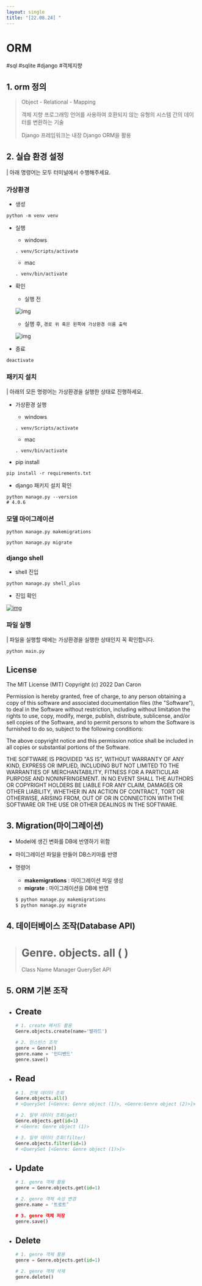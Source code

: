 ```yaml
---
layout: single
title: "[22.08.24] "
---
```

# ORM

#sql #sqlite #django #객체지향



## 1. orm 정의

> Object - Relational - Mapping
>
> 객체 지향 프로그래밍 언어를 사용하여 호환되지 않는 유형의 시스템 간의 데이터를 변환하는 기술
>
> Django 프레임워크는 내장 Django ORM을 활용



## 2. 실습 환경 설정

| 아래 명령어는 모두 터미널에서 수행해주세요.

### 가상환경

- 생성

```
python -m venv venv
```

- 실행

  - windows

  ```
  . venv/Scripts/activate
  ```

  - mac

  ```
  . venv/bin/activate
  ```

- 확인

  - 실행 전

  ![img](https://github.com/kdt-hphk/DB-ORM/raw/master/assets/%EC%8B%A4%ED%96%89%EC%A0%84.png)

  - 실행 후, `경로 위 혹은 왼쪽에 가상환경 이름 출력`

  ![img](https://github.com/kdt-hphk/DB-ORM/raw/master/assets/%EC%8B%A4%ED%96%89%ED%9B%84.png)

- 종료

```
deactivate
```

### 패키지 설치

| 아래의 모든 명령어는 가상환경을 실행한 상태로 진행하세요.

- 가상환경 실행

  - windows

  ```
  . venv/Scripts/activate
  ```

  - mac

  ```
  . venv/bin/activate
  ```

- pip install

```
pip install -r requirements.txt 
```

- django 패키지 설치 확인

```
python manage.py --version
# 4.0.6
```

### 모델 마이그레이션

```
python manage.py makemigrations

python manage.py migrate
```

### django shell

- shell 진입

```
python manage.py shell_plus
```

- 진입 확인

[![img](https://github.com/kdt-hphk/DB-ORM/raw/master/assets/shell.png)](https://github.com/kdt-hphk/DB-ORM/blob/master/assets/shell.png)

### 파일 실행

| 파일을 실행할 때에는 가상환경을 실행한 상태인지 꼭 확인합니다.

```
python main.py
```

## License

The MIT License (MIT) Copyright (c) 2022 Dan Caron

Permission is hereby granted, free of charge, to any person obtaining a copy of this software and associated documentation files (the "Software"), to deal in the Software without restriction, including without limitation the rights to use, copy, modify, merge, publish, distribute, sublicense, and/or sell copies of the Software, and to permit persons to whom the Software is furnished to do so, subject to the following conditions:

The above copyright notice and this permission notice shall be included in all copies or substantial portions of the Software.

THE SOFTWARE IS PROVIDED "AS IS", WITHOUT WARRANTY OF ANY KIND, EXPRESS OR IMPLIED, INCLUDING BUT NOT LIMITED TO THE WARRANTIES OF MERCHANTABILITY, FITNESS FOR A PARTICULAR PURPOSE AND NONINFRINGEMENT. IN NO EVENT SHALL THE AUTHORS OR COPYRIGHT HOLDERS BE LIABLE FOR ANY CLAIM, DAMAGES OR OTHER LIABILITY, WHETHER IN AN ACTION OF CONTRACT, TORT OR OTHERWISE, ARISING FROM, OUT OF OR IN CONNECTION WITH THE SOFTWARE OR THE USE OR OTHER DEALINGS IN THE SOFTWARE.





## 3. Migration(마이그레이션)

- Model에 생긴 변화를 DB에 반영하기 위함

- 마이그레이션 파일을 만들어 DB스키마를 반영

- 명령어

  - **makemigrations** : 마이그레이션 파일 생성
  - **migrate** : 마이그레이션을 DB에 반영

  ```bash
  $ python manage.py makemigrations
  $ python manage.py migrate
  ```



## 4. 데이터베이스 조작(Database API)

> # Genre. objects. all ( )
>
> Class Name      Manager      QuerySet API



## 5. ORM 기본 조작

- ## Create

  ```python
  # 1. create 메서드 활용
  Genre.objects.create(name='발라드')
  
  # 2. 인스턴스 조작
  genre = Genre()
  genre.name = '인디밴드'
  genre.save()
  ```

  

- ## Read

  ```python
  # 1. 전체 데이터 조회
  Genre.objects.all()
  # <QuerySet [<Genre: Genre object (1)>, <Genre:Genre object (2)>]>
  
  # 2. 일부 데이터 조회(get)
  Genre.objects.get(id=1)
  # <Genre: Genre object (1)>
  
  # 3. 일부 데이터 조회(filter)
  Genre.objects.filter(id=1)
  # <QuerySet [<Genre: Genre object (1)>]>
  ```

  

- ## Update

  ```python
  # 1. genre 객체 활용
  genre = Genre.objects.get(id=1)
  
  # 2. genre 객체 속성 변경
  genre.name = '트로트’
  
  # 3. genre 객체 저장
  genre.save()
  ```

  

- ## Delete

  ```python
  # 1. genre 객체 활용
  genre = Genre.objects.get(id=1)
  
  # 2. genre 객체 삭제
  genre.delete()
  ```

  
